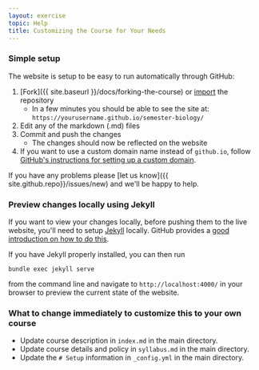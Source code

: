 ```yaml
---
layout: exercise
topic: Help
title: Customizing the Course for Your Needs
---
```


### Simple setup

The website is setup to be easy to run automatically through GitHub:

1. [Fork]({{ site.baseurl }}/docs/forking-the-course) 
   or [import](https://import.github.com/) the repository
   * In a few minutes you should be able to see the site at:
     `https://yourusername.github.io/semester-biology/`
2. Edit any of the markdown (.md) files
3. Commit and push the changes
   * The changes should now be reflected on the website
4. If you want to use a custom domain name instead of `github.io`, follow
   [GitHub's instructions for setting up a custom domain](https://help.github.com/articles/using-a-custom-domain-with-github-pages/).

If you have any problems please [let us know]({{ site.github.repo}}/issues/new) 
and we'll be happy to help.

### Preview changes locally using Jekyll

If you want to view your changes locally, before pushing them to the live
website, you'll need to setup [Jekyll](http://jekyllrb.com/) locally. GitHub 
provides a [good introduction on how to do this](https://help.github.com/articles/using-jekyll-as-a-static-site-generator-with-github-pages/).

If you have Jekyll properly installed, you can then run

`bundle exec jekyll serve`

from the command line and navigate to `http://localhost:4000/` in your browser 
to preview the current state of the website.

### What to change immediately to customize this to your own course

- Update course description in `index.md` in the main directory.
- Update course details and policy in `syllabus.md` in the main directory.
- Update the `# Setup` information in `_config.yml` in the main directory.